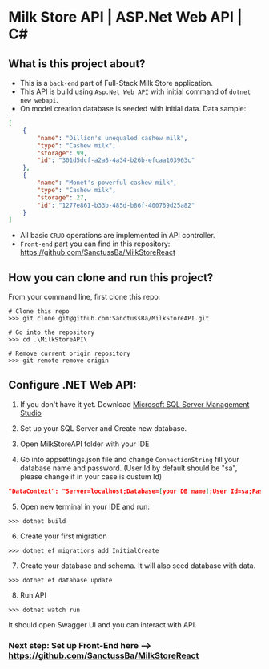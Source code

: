 # Milk Store API | ASP.Net Web API | C#

## What is this project about?

* This is a `back-end` part of Full-Stack Milk Store application. 
* This API is build using `Asp.Net Web API` with initial command of `dotnet new webapi`.
* On model creation database is seeded with initial data. Data sample:
```json
[
    {
        "name": "Dillion's unequaled cashew milk",
        "type": "Cashew milk",
        "storage": 99,
        "id": "301d5dcf-a2a8-4a34-b26b-efcaa103963c"
    },
    {
        "name": "Monet's powerful cashew milk",
        "type": "Cashew milk",
        "storage": 27,
        "id": "1277e861-b33b-485d-b86f-400769d25a82"
    }
]
```

* All basic `CRUD`  operations are implemented in API controller.
* `Front-end` part you can find in this repository: https://github.com/SanctussBa/MilkStoreReact

## How you can clone and run this project?

From your command line, first clone this repo:

```
# Clone this repo
>>> git clone git@github.com:SanctussBa/MilkStoreAPI.git

# Go into the repository
>>> cd .\MilkStoreAPI\

# Remove current origin repository
>>> git remote remove origin

```

## Configure .NET Web API:

1. If you don't have it yet. Download [Microsoft SQL Server Management Studio](https://learn.microsoft.com/en-us/sql/ssms/download-sql-server-management-studio-ssms?view=sql-server-ver16#download-ssms)

2. Set up your SQL Server and Create new database.

3. Open MilkStoreAPI folder with your IDE

4. Go into appsettings.json file and change `ConnectionString` fill your database name and password. (User Id by default should be "sa", please change if in your case is custum Id)
```json
"DataContext": "Server=localhost;Database=[your DB name];User Id=sa;Password=[your password];TrustServerCertificate=True"

```

5. Open new terminal in your IDE and run:
```
>>> dotnet build
```

6. Create your first migration
```
>>> dotnet ef migrations add InitialCreate
```

7. Create your database and schema. It will also seed database with data.
```
>>> dotnet ef database update
```

8. Run API
```
>>> dotnet watch run
```

It should open Swagger UI and you can interact with API. 

### Next step: Set up Front-End here -->  https://github.com/SanctussBa/MilkStoreReact
